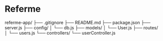 # Referme
referme-app/ ├── .gitignore ├── README.md ├── package.json ├── server.js ├── config/ │   └── db.js ├── models/ │   └── User.js ├── routes/ │   └── users.js └── controllers/     └── userController.js
